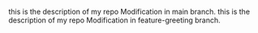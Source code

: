 
this is the description of my repo 
Modification in main branch.
this is the description of my repo
Modification in feature-greeting branch. 

